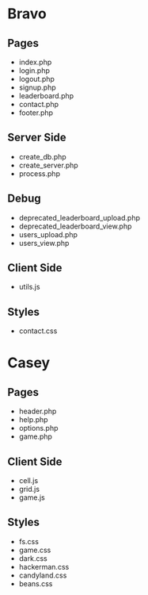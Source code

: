 # Bravo
## Pages
- index.php
- login.php
- logout.php
- signup.php
- leaderboard.php
- contact.php
- footer.php

## Server Side
- create_db.php
- create_server.php
- process.php

## Debug
- deprecated_leaderboard_upload.php
- deprecated_leaderboard_view.php
- users_upload.php
- users_view.php

## Client Side
- utils.js

## Styles
- contact.css

# Casey
## Pages
- header.php
- help.php
- options.php
- game.php

## Client Side
- cell.js
- grid.js 
- game.js

## Styles
- fs.css
- game.css
- dark.css
- hackerman.css
- candyland.css
- beans.css
